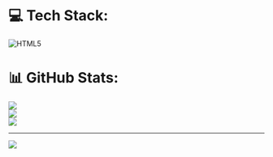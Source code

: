
# 💻 Tech Stack:
![HTML5](https://img.shields.io/badge/html5-%23E34F26.svg?style=for-the-badge&logo=html5&logoColor=white)
# 📊 GitHub Stats:
![](https://github-readme-stats.vercel.app/api?username=Meen14102552&theme=dark&hide_border=false&include_all_commits=false&count_private=false)<br/>
![](https://github-readme-streak-stats.herokuapp.com/?user=Meen14102552&theme=dark&hide_border=false)<br/>
![](https://github-readme-stats.vercel.app/api/top-langs/?username=Meen14102552&theme=dark&hide_border=false&include_all_commits=false&count_private=false&layout=compact)

---
[![](https://visitcount.itsvg.in/api?id=Meen14102552&icon=0&color=0)](https://visitcount.itsvg.in)

<!-- Proudly created with GPRM ( https://gprm.itsvg.in ) -->
